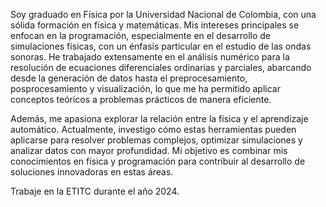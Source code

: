 Soy graduado en Física por la Universidad Nacional de Colombia, con una sólida formación en física y matemáticas. Mis intereses principales se enfocan en la programación, especialmente en el desarrollo de simulaciones físicas, con un énfasis particular en el estudio de las ondas sonoras. He trabajado extensamente en el análisis numérico para la resolución de ecuaciones diferenciales ordinarias y parciales, abarcando desde la generación de datos hasta el preprocesamiento, posprocesamiento y visualización, lo que me ha permitido aplicar conceptos teóricos a problemas prácticos de manera eficiente.

Además, me apasiona explorar la relación entre la física y el aprendizaje automático. Actualmente, investigo cómo estas herramientas pueden aplicarse para resolver problemas complejos, optimizar simulaciones y analizar datos con mayor profundidad. Mi objetivo es combinar mis conocimientos en física y programación para contribuir al desarrollo de soluciones innovadoras en estas áreas.

Trabaje en la ETITC durante el año 2024.